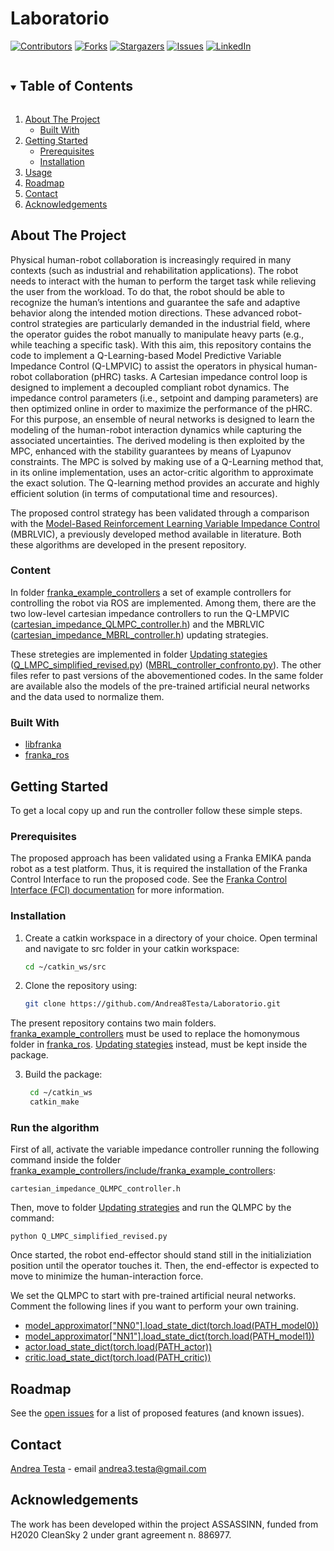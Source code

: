 # Laboratorio

[![Contributors][contributors-shield]][contributors-url]
[![Forks][forks-shield]][forks-url]
[![Stargazers][stars-shield]][stars-url]
[![Issues][issues-shield]][issues-url]
[![LinkedIn][linkedin-shield]][linkedin-url]




<!-- TABLE OF CONTENTS -->
<details open="open">
  <summary><h2 style="display: inline-block">Table of Contents</h2></summary>
  <ol>
    <li>
      <a href="#about-the-project">About The Project</a>
      <ul>
        <li><a href="#built-with">Built With</a></li>
      </ul>
    </li>
    <li>
      <a href="#getting-started">Getting Started</a>
      <ul>
        <li><a href="#prerequisites">Prerequisites</a></li>
        <li><a href="#installation">Installation</a></li>
      </ul>
    </li>
    <li><a href="#usage">Usage</a></li>
    <li><a href="#roadmap">Roadmap</a></li>
    <li><a href="#contact">Contact</a></li>
    <li><a href="#acknowledgements">Acknowledgements</a></li>
  </ol>
</details>



<!-- ABOUT THE PROJECT -->
## About The Project

Physical human-robot collaboration is increasingly required in many contexts (such as industrial and rehabilitation applications). The robot needs to interact with the human to perform the target task while relieving the user from the workload. To do that, the robot should be able to recognize the human’s intentions and guarantee the safe and adaptive behavior along the intended motion directions. These advanced robot-control strategies are particularly demanded in the industrial field, where the operator guides the robot manually to manipulate heavy parts (e.g., while teaching a specific task). With this aim, this repository contains the code to implement a Q-Learning-based Model Predictive Variable Impedance Control (Q-LMPVIC) to assist the operators in physical human-robot collaboration (pHRC) tasks. A Cartesian impedance control loop is designed to implement a decoupled compliant robot dynamics. The impedance control parameters (i.e., setpoint and damping parameters) are then optimized online in order to maximize the performance of the pHRC. For this purpose, an ensemble of neural networks is designed to learn the modeling of the human-robot interaction dynamics while capturing the associated uncertainties. The derived modeling is then exploited by the MPC, enhanced with the stability guarantees by means of Lyapunov constraints. The MPC is solved by making use of a Q-Learning method that, in its online implementation, uses an actor-critic algorithm to approximate the exact solution. The Q-learning method provides an accurate and highly efficient solution (in terms of computational time and resources). 

The proposed control strategy has been validated through a comparison with the [Model-Based Reinforcement Learning Variable Impedance Control](https://doi.org/10.1007/s10846-020-01183-3) (MBRLVIC), a previously developed method available in literature. Both these algorithms are developed in the present repository.

### Content

In folder [franka_example_controllers][frankaexamplecontrollers] a set of example controllers for controlling the robot via ROS are implemented. Among them, there are the two low-level cartesian impedance controllers to run the Q-LMPVIC ([cartesian_impedance_QLMPC_controller.h][impedance_QLMPC]) and the MBRLVIC ([cartesian_impedance_MBRL_controller.h][impedance_MBRL]) updating strategies.

These stretegies are implemented in folder [Updating stategies][updatingstrategies] ([Q_LMPC_simplified_revised.py][QLMPC]) ([MBRL_controller_confronto.py][MBRL]). The other files refer to past versions of the abovementioned codes. In the same folder are available also the models of the pre-trained artificial neural networks and the data used to normalize them.

### Built With

* [libfranka](https://github.com/frankaemika/libfranka)
* [franka_ros](https://github.com/frankaemika/franka_ros)


<!-- GETTING STARTED -->
## Getting Started

To get a local copy up and run the controller follow these simple steps.

### Prerequisites

The proposed approach has been validated using a Franka EMIKA panda robot as a test platform. Thus, it is required the installation of the Franka Control Interface to run the proposed code. See the [Franka Control Interface (FCI) documentation][fci-docs] for more information.

### Installation

1. Create a catkin workspace in a directory of your choice. Open terminal and navigate to src folder in your catkin workspace:
   ```sh
   cd ~/catkin_ws/src
   ```
2. Clone the repository using:
   ```sh
   git clone https://github.com/Andrea8Testa/Laboratorio.git
   ```
The present repository contains two main folders. [franka_example_controllers][frankaexamplecontrollers] must be used to replace the homonymous folder in [franka_ros](https://github.com/frankaemika/franka_ros). [Updating stategies][updatingstrategies] instead, must be kept inside the package.

3. Build the package:
   ```sh
    cd ~/catkin_ws 
    catkin_make
   ```

<!-- USAGE EXAMPLES -->
### Run the algorithm

First of all, activate the variable impedance controller running the following command inside the folder [franka_example_controllers/include/franka_example_controllers](https://github.com/Andrea8Testa/Laboratorio/tree/main/franka_example_controllers/include/franka_example_controllers):
```
cartesian_impedance_QLMPC_controller.h
```
Then, move to folder [Updating strategies](https://github.com/Andrea8Testa/Laboratorio/tree/main/Updating%20strategies) and run the QLMPC by the command:
```
python Q_LMPC_simplified_revised.py
```
Once started, the robot end-effector should stand still  in the initializiation position until the operator touches it. Then, the end-effector is expected to move to minimize the human-interaction force.

We set the QLMPC to start with pre-trained artificial neural networks. Comment the following lines if you want to perform your own training.  
- [model_approximator["NN0"].load_state_dict(torch.load(PATH_model0))](https://github.com/Andrea8Testa/Laboratorio/blob/main/Updating%20strategies/Q_LMPC_simplified_revised.py#L979)
- [model_approximator["NN1"].load_state_dict(torch.load(PATH_model1))](https://github.com/Andrea8Testa/Laboratorio/blob/main/Updating%20strategies/Q_LMPC_simplified_revised.py#L980)
- [actor.load_state_dict(torch.load(PATH_actor))](https://github.com/Andrea8Testa/Laboratorio/blob/main/Updating%20strategies/Q_LMPC_simplified_revised.py#L988)
- [critic.load_state_dict(torch.load(PATH_critic))](https://github.com/Andrea8Testa/Laboratorio/blob/main/Updating%20strategies/Q_LMPC_simplified_revised.py#L989)

<!-- ROADMAP -->
## Roadmap

See the [open issues](https://github.com/Andrea8Testa/Laboratorio/issues) for a list of proposed features (and known issues).

<!-- CONTACT -->
## Contact

[Andrea Testa][linkedin-url] - email andrea3.testa@gmail.com

<!-- ACKNOWLEDGEMENTS -->
## Acknowledgements

The work has been developed within the project ASSASSINN, funded from H2020 CleanSky 2 under grant agreement n. 886977.

<!-- MARKDOWN LINKS & IMAGES -->
<!-- https://www.markdownguide.org/basic-syntax/#reference-style-links -->
[contributors-shield]: https://img.shields.io/github/contributors/Andrea8Testa/Laboratorio.svg?style=for-the-badge
[contributors-url]: https://github.com/Andrea8Testa/Laboratorio/graphs/contributors
[forks-shield]: https://img.shields.io/github/forks/Andrea8Testa/Laboratorio.svg?style=for-the-badge
[forks-url]: https://github.com/Andrea8Testa/Laboratorio/network/members
[stars-shield]: https://img.shields.io/github/stars/Andrea8Testa/Laboratorio.svg?style=for-the-badge
[stars-url]: https://github.com/Andrea8Testa/Laboratorio/stargazers
[issues-shield]: https://img.shields.io/github/issues/Andrea8Testa/Laboratorio.svg?style=for-the-badge
[issues-url]: https://github.com/Andrea8Testa/Laboratorio/issues
[linkedin-shield]: https://img.shields.io/badge/-LinkedIn-black.svg?style=for-the-badge&logo=linkedin&colorB=555
[linkedin-url]: https://linkedin.com/in/andrea-testa-b0ba8714b

[fci-docs]: https://frankaemika.github.io/docs
[updatingstrategies]: https://github.com/Andrea8Testa/Laboratorio/tree/main/Updating%20strategies
[frankaexamplecontrollers]: https://github.com/Andrea8Testa/Laboratorio/tree/main/franka_example_controllers
[impedance_QLMPC]: https://github.com/Andrea8Testa/Laboratorio/blob/main/franka_example_controllers/include/franka_example_controllers/cartesian_impedance_QLMPC_controller.h
[impedance_MBRL]: https://github.com/Andrea8Testa/Laboratorio/blob/main/franka_example_controllers/include/franka_example_controllers/cartesian_impedance_MBRL_controller.h
[QLMPC]: https://github.com/Andrea8Testa/Laboratorio/blob/main/Updating%20strategies/Q_LMPC_simplified_revised.py
[MBRL]: https://github.com/Andrea8Testa/Laboratorio/blob/main/Updating%20strategies/MBRL_controller_confronto.py
